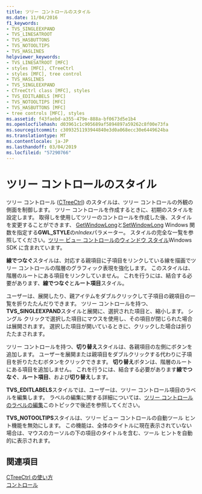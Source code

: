 ```yaml
---
title: ツリー コントロールのスタイル
ms.date: 11/04/2016
f1_keywords:
- TVS_SINGLEEXPAND
- TVS_LINESATROOT
- TVS_HASBUTTONS
- TVS_NOTOOLTIPS
- TVS_HASLINES
helpviewer_keywords:
- TVS_LINESATROOT [MFC]
- styles [MFC], CTreeCtrl
- styles [MFC], tree control
- TVS_HASLINES
- TVS_SINGLEEXPAND
- CTreeCtrl class [MFC], styles
- TVS_EDITLABELS [MFC]
- TVS_NOTOOLTIPS [MFC]
- TVS_HASBUTTONS [MFC]
- tree controls [MFC], styles
ms.assetid: f43faebd-a355-479e-888a-bf0673d5e1b4
ms.openlocfilehash: d03961c1c905689af5894897a59262c8f00e73fa
ms.sourcegitcommit: c3093251193944840e3d0a068ecc30e6449624ba
ms.translationtype: MT
ms.contentlocale: ja-JP
ms.lasthandoff: 03/04/2019
ms.locfileid: "57290766"
---
```

# <a name="tree-control-styles"></a>ツリー コントロールのスタイル

ツリー コントロール ([CTreeCtrl](../mfc/reference/ctreectrl-class.md)) のスタイルは、ツリー コントロールの外観の側面を制御します。 ツリー コントロールを作成するときに、初期のスタイルを設定します。 取得しを使用してツリーのコントロールを作成した後、スタイルを変更することができます、 [GetWindowLong](/windows/desktop/api/winuser/nf-winuser-getwindowlonga)と[SetWindowLong](/windows/desktop/api/winuser/nf-winuser-setwindowlonga) Windows 関数を指定する**GWL_STYLE**の*nIndex*パラメーター。 スタイルの完全な一覧を参照してください。[ツリー ビュー コントロールのウィンドウ スタイル](/windows/desktop/Controls/tree-view-control-window-styles)Windows SDK に含まれています。

**線でつなぐ**スタイルは、対応する親項目に子項目をリンクしている線を描画でツリー コントロールの階層のグラフィック表現を強化します。 このスタイルは、階層のルートにある項目をリンクしていません。 これを行うには、結合する必要があります、**線でつなぐ**と**ルート項目**スタイル。

ユーザーは、展開したり、親アイテムをダブルクリックして子項目の親項目の一覧を折りたたんだりできます。 ツリー コントロールを持つ、 **TVS_SINGLEEXPAND**スタイルと展開に、選択された項目と、縮小します。 シングル クリックで選択した項目にマウスを使用し、その項目が閉じられた場合は展開されます。 選択した項目が開いているときに、クリックした場合は折りたたまされます。

ツリー コントロールを持つ、**切り替え**スタイルは、各親項目の左側にボタンを追加します。 ユーザーを展開または親項目をダブルクリックする代わりに子項目を折りたたむボタンをクリックできます。 **切り替え**ボタンは、階層のルートにある項目を追加しません。 これを行うには、結合する必要があります**線でつなぐ**、**ルート項目**、および**切り替え**します。

**TVS_EDITLABELS**スタイルでは、ユーザーは、ツリー コントロール項目のラベルを編集します。 ラベルの編集に関する詳細については、[ツリー コントロールのラベルの編集](../mfc/tree-control-label-editing.md)このトピックで後述を参照してください。

**TVS_NOTOOLTIPS**スタイルは、ツリー ビュー コントロールの自動ツール ヒント機能を無効にします。 この機能は、全体のタイトルに現在表示されていない場合は、マウスのカーソルの下の項目のタイトルを含む、ツール ヒントを自動的に表示されます。

## <a name="see-also"></a>関連項目

[CTreeCtrl の使い方](../mfc/using-ctreectrl.md)<br/>
[コントロール](../mfc/controls-mfc.md)
